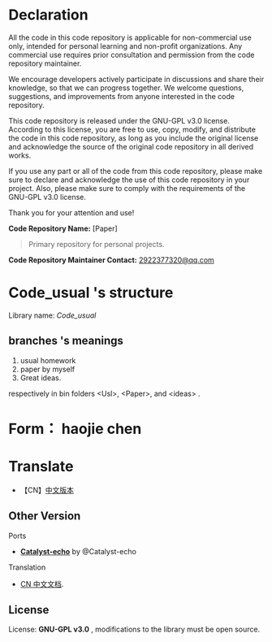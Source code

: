 # Declaration

All the code in this code repository is applicable for non-commercial use only, intended for personal learning and non-profit organizations. Any commercial use requires prior consultation and permission from the code repository maintainer.

We encourage developers actively participate in discussions and share their knowledge, so that we can progress together. We welcome questions, suggestions, and improvements from anyone interested in the code repository.

This code repository is released under the GNU-GPL v3.0 license. According to this license, you are free to use, copy, modify, and distribute the code in this code repository, as long as you include the original license and acknowledge the source of the original code repository in all derived works.

If you use any part or all of the code from this code repository, please make sure to declare and acknowledge the use of this code repository in your project. Also, please make sure to comply with the requirements of the GNU-GPL v3.0 license.

Thank you for your attention and use!

**Code Repository Name:** [Paper]
>Primary repository for personal projects.

**Code Repository Maintainer Contact:** 2922377320@qq.com

# Code_usual 's structure

Library name: *Code_usual*
## branches 's meanings
1. usual homework  
2. paper by myself 
3. Great ideas.

respectively in  bin folders \<Usl>, \<Paper>, and \<ideas> .


# Form： haojie chen


# Translate
* 【CN】[中文版本](https://github.com/ecahagain/Code_usual/blob/main/README_CN.md)

Other Version
---------------

Ports
- [**Catalyst-echo**](https://github.com/Catalyst-echo) by @Catalyst-echo

Translation
- [CN 中文文档](https://github.com/Catalyst-echo/Code_usual/blob/Paper/README_CN.md).

License
-------
License: **GNU-GPL v3.0** , modifications to the library must be open source.
